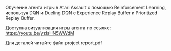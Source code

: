 Обучение агента игры в Atari Assault с помощью Reinforcement Learning, используя DQN и Dueling DQN с Experience Replay Buffer и Prioritized Replay Buffer.

Доступна визуализация игры агента по ссылке: https://youtu.be/yzIsHN5WWdM

Для деталей читайте файл project report.pdf
